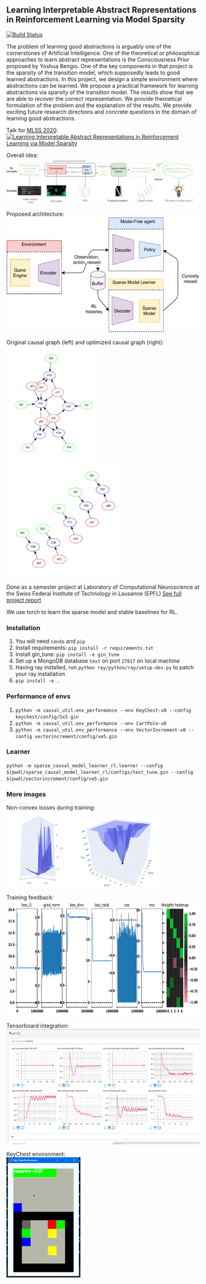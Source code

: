 ## Learning Interpretable Abstract Representations in Reinforcement Learning via Model Sparsity

[![Build Status](https://travis-ci.com/sergeivolodin/causality-disentanglement-rl.svg?branch=master)](https://travis-ci.com/sergeivolodin/causality-disentanglement-rl)

The problem of learning good abstractions is arguably one of the cornerstones of Artificial Intelligence. One of the theoretical or philosophical approaches to learn abstract representations is the Consciousness Prior proposed by Yoshua Bengio. One of the key components in that project is the sparsity of the transition model, which supposedly leads to good learned abstractions. In this project, we design a simple environment where abstractions can be learned. We propose a practical framework for learning abstractions via sparsity of the transition model. The results show that we are able to recover the correct representation. We provide theoretical formulation of the problem and the explanation of the results. We provide exciting future research directions and concrete questions in the domain of learning good abstractions.

Talk for <a href="http://mlss.tuebingen.mpg.de/2020/">MLSS 2020</a>:<br />
[![Learning Interpretable Abstract Representations in Reinforcement Learning via Model Sparsity
](https://img.youtube.com/vi/4cO4XU15isQ/0.jpg)](https://www.youtube.com/watch?v=4cO4XU15isQ "Learning Interpretable Abstract Representations in Reinforcement Learning via Model Sparsity")

Overall idea:<br />
<img src="https://github.com/sergeivolodin/causality-disentanglement-rl/blob/master/images/CausalityConcepts.pdf.png" />

Proposed architecture:<br />
<img src="https://github.com/sergeivolodin/causality-disentanglement-rl/blob/master/images/CausalLearner.pdf.png" height="300" />

Original causal graph (left) and optimized causal graph (right):<br />
<img src="https://github.com/sergeivolodin/causality-disentanglement-rl/blob/master/images/graph_orig.pdf.png" height="300" />
<img src="https://github.com/sergeivolodin/causality-disentanglement-rl/blob/master/images/graph_sparse.pdf.png" height="300" />


Done as a semester project at Laboratory of Computational Neuroscience at the Swiss Federal Institute of Technology in Lausanne (EPFL)
<a href="https://www.overleaf.com/read/nqgjrjbcybrp">See full project report</a>

We use torch to learn the sparse model and stable baselines for RL.

### Installation
1. You will need `conda` and `pip`
2. Install requirements: `pip install -r requirements.txt`
3. Install gin_tune: `pip install -e gin_tune`
3. Set up a MongoDB database `test` on port `27017` on local machine
4. Having ray installed, run `python ray/python/ray/setup-dev.py` to patch your ray installation
4. `pip install -e .`

### Performance of envs
1. `python -m causal_util.env_performance --env KeyChest-v0 --config keychest/config/5x5.gin` 
2. `python -m causal_util.env_performance --env CartPole-v0`
3. `python -m causal_util.env_performance --env VectorIncrement-v0 --config vectorincrement/config/ve5.gin`

### Learner
`python -m sparse_causal_model_learner_rl.learner --config $(pwd)/sparse_causal_model_learner_rl/configs/test_tune.gin --config $(pwd)/vectorincrement/config/ve5.gin`

### More images

Non-convex losses during training:<br />
<img src="https://github.com/sergeivolodin/causality-disentanglement-rl/blob/master/images/descent_pca.pdf.png" height="200" />
<img src="https://github.com/sergeivolodin/causality-disentanglement-rl/blob/master/images/plot_nodata_synthetic.png" height="200" />

Training feedback:<br />
<img src="https://github.com/sergeivolodin/causality-disentanglement-rl/blob/master/images/sml.pdf.png" height="300" />

Tensorboard integration:<br />
<img src="https://github.com/sergeivolodin/causality-disentanglement-rl/blob/master/images/vectorincrement_tb.png" height="300" />

KeyChest environment:<br />
<img src="https://github.com/sergeivolodin/causality-disentanglement-rl/blob/master/images/keychest.gif" />
